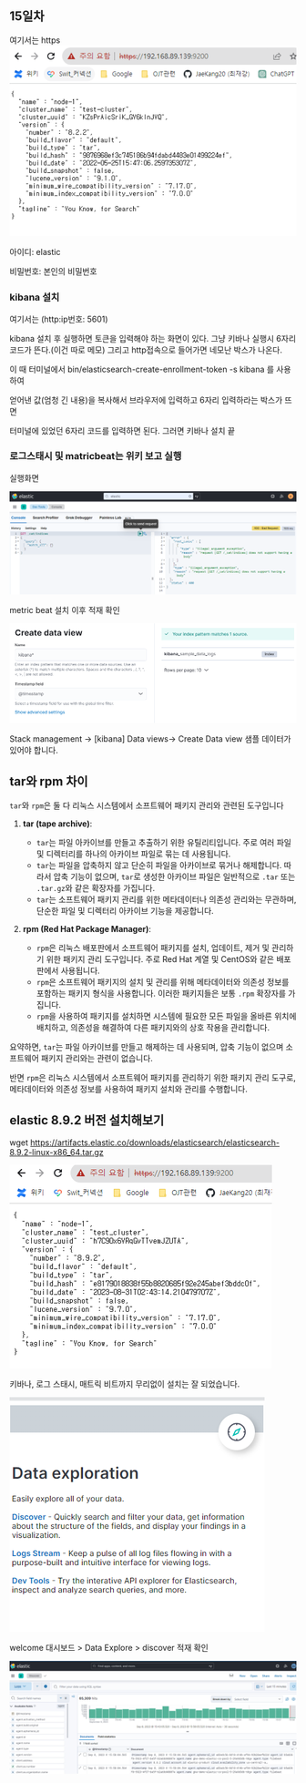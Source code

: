 ## 15일차
여기서는 https
![img_6.png](img_6.png)

아이디: elastic

비밀번호: 본인의 비밀번호

### kibana 설치
여기서는 (http:ip번호: 5601)

kibana 설치 후 실행하면 토큰을 입력해야 하는 화면이 있다.
그냥 키바나 실행시 6자리 코드가 뜬다.(이건 따로 메모) 그리고 http접속으로 들어가면 네모난 박스가 나온다.


이 때 터미널에서 bin/elasticsearch-create-enrollment-token -s kibana 를 사용하여

얻어낸 값(엄청 긴 내용)을 복사해서 브라우저에 입력하고 6자리 입력하라는 박스가 뜨면

터미널에 있었던 6자리 코드를 입력하면 된다.
그러면 키바나 설치 끝

### 로그스태시 및 matricbeat는 위키 보고 실행

실행화면

![img_7.png](img_7.png)

metric beat 설치 이후 적재 확인

![img_8.png](img_8.png)

Stack management -> [kibana] Data views-> Create Data view
샘플 데이터가 있어야 합니다.

## tar와 rpm 차이
`tar`와 `rpm`은 둘 다 리눅스 시스템에서 소프트웨어 패키지 관리와 관련된 도구입니다

1. **tar (tape archive)**:
    - `tar`는 파일 아카이브를 만들고 추출하기 위한 유틸리티입니다. 주로 여러 파일 및 디렉터리를 하나의 아카이브 파일로 묶는 데 사용됩니다.
    - `tar`는 파일을 압축하지 않고 단순히 파일을 아카이브로 묶거나 해제합니다. 따라서 압축 기능이 없으며, `tar`로 생성한 아카이브 파일은 일반적으로 `.tar` 또는 `.tar.gz`와 같은 확장자를 가집니다.
    - `tar`는 소프트웨어 패키지 관리를 위한 메타데이터나 의존성 관리와는 무관하며, 단순한 파일 및 디렉터리 아카이브 기능을 제공합니다.

2. **rpm (Red Hat Package Manager)**:
    - `rpm`은 리눅스 배포판에서 소프트웨어 패키지를 설치, 업데이트, 제거 및 관리하기 위한 패키지 관리 도구입니다. 주로 Red Hat 계열 및 CentOS와 같은 배포판에서 사용됩니다.
    - `rpm`은 소프트웨어 패키지의 설치 및 관리를 위해 메타데이터와 의존성 정보를 포함하는 패키지 형식을 사용합니다. 이러한 패키지들은 보통 `.rpm` 확장자를 가집니다.
    - `rpm`을 사용하여 패키지를 설치하면 시스템에 필요한 모든 파일을 올바른 위치에 배치하고, 의존성을 해결하여 다른 패키지와의 상호 작용을 관리합니다.

요약하면, `tar`는 파일 아카이브를 만들고 해제하는 데 사용되며, 압축 기능이 없으며 소프트웨어 패키지 관리와는 관련이 없습니다.

반면 `rpm`은 리눅스 시스템에서 소프트웨어 패키지를 관리하기 위한 패키지 관리 도구로, 메타데이터와 의존성 정보를 사용하여 패키지 설치와 관리를 수행합니다.



## elastic 8.9.2 버전 설치해보기

wget https://artifacts.elastic.co/downloads/elasticsearch/elasticsearch-8.9.2-linux-x86_64.tar.gz

![img_9.png](img_9.png)

키바나, 로그 스태시, 매트릭 비트까지 무리없이 설치는 잘 되었습니다.

![img_10.png](img_10.png)

welcome 대시보드 > Data Explore > discover 적재 확인

![img_11.png](img_11.png)
